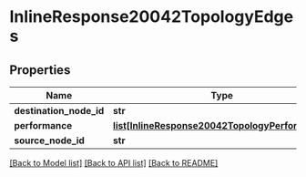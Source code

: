 # InlineResponse20042TopologyEdges

## Properties
Name | Type | Description | Notes
------------ | ------------- | ------------- | -------------
**destination_node_id** | **str** |  | [optional] 
**performance** | [**list[InlineResponse20042TopologyPerformance]**](InlineResponse20042TopologyPerformance.md) |  | [optional] 
**source_node_id** | **str** |  | [optional] 

[[Back to Model list]](../README.md#documentation-for-models) [[Back to API list]](../README.md#documentation-for-api-endpoints) [[Back to README]](../README.md)

